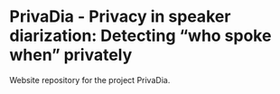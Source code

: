 # PrivaDia - Privacy in speaker diarization: Detecting “who spoke when” privately

Website repository for the project PrivaDia.
